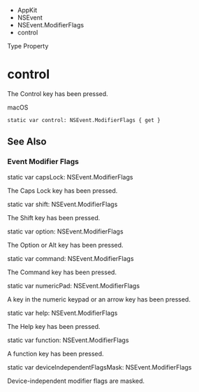 

- AppKit
- NSEvent
- NSEvent.ModifierFlags
-  control 

Type Property

# control

The Control key has been pressed.

macOS

``` source
static var control: NSEvent.ModifierFlags { get }
```

## See Also

### Event Modifier Flags

static var capsLock: NSEvent.ModifierFlags

The Caps Lock key has been pressed.

static var shift: NSEvent.ModifierFlags

The Shift key has been pressed.

static var option: NSEvent.ModifierFlags

The Option or Alt key has been pressed.

static var command: NSEvent.ModifierFlags

The Command key has been pressed.

static var numericPad: NSEvent.ModifierFlags

A key in the numeric keypad or an arrow key has been pressed.

static var help: NSEvent.ModifierFlags

The Help key has been pressed.

static var function: NSEvent.ModifierFlags

A function key has been pressed.

static var deviceIndependentFlagsMask: NSEvent.ModifierFlags

Device-independent modifier flags are masked.


